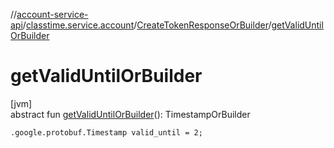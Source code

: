 //[account-service-api](../../../index.md)/[classtime.service.account](../index.md)/[CreateTokenResponseOrBuilder](index.md)/[getValidUntilOrBuilder](get-valid-until-or-builder.md)

# getValidUntilOrBuilder

[jvm]\
abstract fun [getValidUntilOrBuilder](get-valid-until-or-builder.md)(): TimestampOrBuilder

`.google.protobuf.Timestamp valid_until = 2;`
